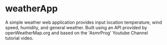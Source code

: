 # weatherApp
A simple weather web application provides input location temperature, wind speed, humidity, and general weather. 
Built using an API provided by openWeatherMap.org and based on the 'AsmrProg' Youtube Channel tutorial video.

